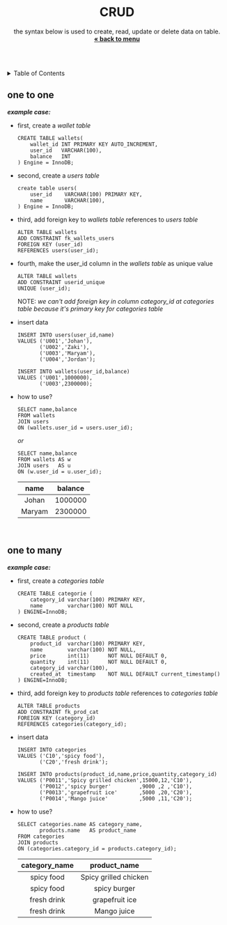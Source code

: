 
<p align="center">
    <h1 align="center">CRUD</h1>
    <p align="center">
        the syntax below is used to create, read, update or delete data on table.<br />
        <a href="../README.md"><strong>« back to menu</strong></a>
    </p>
    <br />
    <br />
</p>

<details close="close">
  <summary>Table of Contents</summary>
  <ul>
    <li><a href="#one-to-one">one to one</a></li>
    <li><a href="#one-to-many">one to many</a></li>
    <li><a href="#many-to-many">many to many</a></li>
  </ul>
</details>

## one to one
***example case:***
* first, create a _wallet table_
    ```
    CREATE TABLE wallets(
        wallet_id INT PRIMARY KEY AUTO_INCREMENT,
        user_id   VARCHAR(100),
        balance   INT
    ) Engine = InnoDB;
    ```
* second, create a _users table_
    ```
    create table users(
        user_id    VARCHAR(100) PRIMARY KEY,
        name       VARCHAR(100),
    ) Engine = InnoDB;
    ```
* third, add foreign key to _wallets table_ references to _users table_
    ```
    ALTER TABLE wallets 
    ADD CONSTRAINT fk_wallets_users 
    FOREIGN KEY (user_id) 
    REFERENCES users(user_id);
    ```
* fourth, make the user_id column in the _wallets table_ as unique value
    ```
    ALTER TABLE wallets 
    ADD CONSTRAINT userid_unique 
    UNIQUE (user_id);
    ```
    NOTE: *we can't add foreign key in column category_id at categories table because it's primary key for categories table*
* insert data
    ```
    INSERT INTO users(user_id,name) 
    VALUES ('U001','Johan'),
           ('U002','Zaki'),
           ('U003','Maryam'),
           ('U004','Jordan');
    ```
    ```
    INSERT INTO wallets(user_id,balance) 
    VALUES ('U001',1000000),
           ('U003',2300000);
    ```
* how to use?
    ```
    SELECT name,balance 
    FROM wallets 
    JOIN users 
    ON (wallets.user_id = users.user_id);
    ```
    _or_
    <br/>

    ```
    SELECT name,balance 
    FROM wallets AS w 
    JOIN users   AS u 
    ON (w.user_id = u.user_id);
    ```
    | name   | balance |
    | :--: | :--: |
    | Johan  | 1000000 |
    | Maryam | 2300000 |
    <br/>

## one to many
***example case:***
* first, create a _categories table_
    ```
    CREATE TABLE categorie (
        category_id varchar(100) PRIMARY KEY,
        name        varchar(100) NOT NULL
    ) ENGINE=InnoDB;
    ```
* second, create a _products table_
    ```
    CREATE TABLE product (
        product_id  varchar(100) PRIMARY KEY,
        name        varchar(100) NOT NULL,
        price       int(11)      NOT NULL DEFAULT 0,
        quantity    int(11)      NOT NULL DEFAULT 0,
        category_id varchar(100),
        created_at  timestamp    NOT NULL DEFAULT current_timestamp()
    ) ENGINE=InnoDB;
    ```
* third, add foreign key to _products table_ references to _categories table_
    ```
    ALTER TABLE products 
    ADD CONSTRAINT fk_prod_cat 
    FOREIGN KEY (category_id) 
    REFERENCES categories(category_id);
    ```
* insert data
    ```
    INSERT INTO categories 
    VALUES ('C10','spicy food'),
           ('C20','fresh drink');
    ```
    ```
    INSERT INTO products(product_id,name,price,quantity,category_id) 
    VALUES ('P0011','Spicy grilled chicken',15000,12,'C10'),
           ('P0012','spicy burger'         ,9000 ,2 ,'C10'),
           ('P0013','grapefruit ice'       ,5000 ,20,'C20'),
           ('P0014','Mango juice'          ,5000 ,11,'C20');
    ```
* how to use?
    ```
    SELECT categories.name AS category_name,
           products.name   AS product_name 
    FROM categories 
    JOIN products 
    ON (categories.category_id = products.category_id);
    ```
    | category_name   | product_name              |
    | :--: | :--: |
    | spicy food      | Spicy grilled chicken     |
    | spicy food      | spicy burger              |
    | fresh drink     | grapefruit ice            |
    | fresh drink     | Mango juice               |

